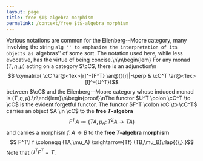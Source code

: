 ```yaml
---
layout: page
title: free $T$-algebra morphism
permalink: /context/free_$t$-algebra_morphism
---
```

Various notations are common for the Eilenberg--Moore category, many involving the string ``alg '' to emphasize the interpretation of its objects as ``algebras'' of some sort. The notation used here, while less evocative, has the virtue of being concise.\n\\n\begin{lem} For any  monad $(T,\eta,\mu)$ acting on a category $\cC$, there is an adjunction\n$$ \xymatrix{ \cC \ar@<1ex>[r]^-{F^T} \ar@{}[r]|-\perp & \cC^T \ar@<1ex>[l]^-{U^T}}$$ between $\cC$ and the Eilenberg--Moore category whose induced monad is $(T,\eta,\mu)$.\n\end{lem}\n\begin{proof}\nThe functor $U^T \colon \cC^T \to \cC$ is the evident forgetful functor.  The functor $F^T \colon \cC \to \cC^T$ carries an object $A \in \cC$ to the **free $T$-algebra** $$ F^T\! A \coloneqq (TA,\mu_A \colon T^2A \to TA)$$ and carries a morphism $f \colon A \to B$ to the **free $T$-algebra morphism** $$ F^T\! f \coloneqq  (TA,\mu_A) \xrightarrow{Tf} (TB,\mu_B)\rlap{{\,}.}$$ Note that $U^TF^T=T$.

